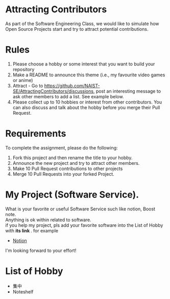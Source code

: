 # Attracting Contributors
As part of the Software Engineering Class, we would like to simulate how Open Source Projects start and try to attract potential contributions.

# Rules

1. Please choose a hobby or some interest that you want to build your repository
2. Make a README to announce this theme (i.e., my favourite video games or anime)
3. Attract - Go to https://github.com/NAIST-SE/AttractingContributors/discussions, post an interesting message to ask other members to add a list. See example below.
4. Please collect up to 10 hobbies or interest from other contributors. You can also discuss and talk about the hobby before you merge their Pull Request.

# Requirements
To complete the assignment, please do the following:
1. Fork this project and then rename the title to your hobby. 
2. Announce the new project and try to attract other members.
3. Make 10 Pull Request contributions to other projects
4. Merge 10 Pull Requests into your forked Project.

# My Project (Software Service). 
What is your favorite or useful Software Service such like notion, Boost note. <br />
Anything is ok within related to software. <br />
if you help my project, pls add your favorite software into the List of Hobby with <strong> its link </strong>.
for example
- [Notion](https://github.com/namekosiru/FavoriteSoftwareService.git)

I'm looking forward to your effort!
# List of Hobby
- 集中
- Noteshelf
